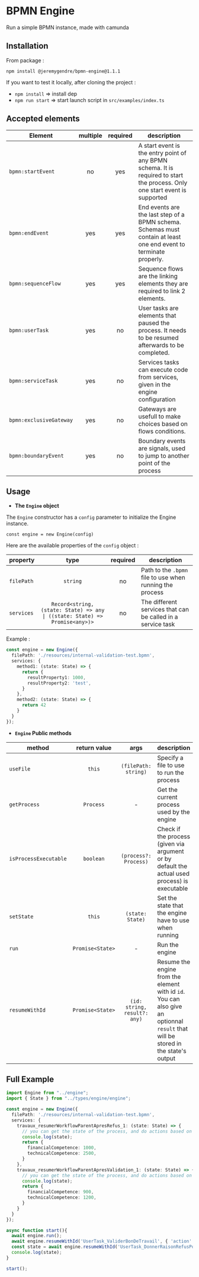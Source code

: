 # BPMN Engine

Run a simple BPMN instance, made with camunda

## Installation

From package : 

`npm install @jeremygendre/bpmn-engine@1.1.1`

If you want to test it locally, after cloning the project :

- `npm install`    => install dep
- `npm run start`  => start launch script in `src/examples/index.ts`


## Accepted elements

| Element | multiple | required | description |
|---------|:--------:|:--------:|-------------|
| `bpmn:startEvent` | no | yes | A start event is the entry point of any BPMN schema. It is required to start the process. Only one start event is supported |
| `bpmn:endEvent` | yes | yes | End events are the last step of a BPMN schema. Schemas must contain at least one end event to terminate properly. |
| `bpmn:sequenceFlow` | yes | yes | Sequence flows are the linking elements they are required to link 2 elements. |
| `bpmn:userTask` | yes | no | User tasks are elements that paused the process. It needs to be resumed afterwards to be completed. |
| `bpmn:serviceTask` | yes | no | Services tasks can execute code from services, given in the engine configuration |
| `bpmn:exclusiveGateway` | yes | no | Gateways are usefull to make choices based on flows conditions. |
| `bpmn:boundaryEvent` | yes | no | Boundary events are signals, used to jump to another point of the process |

## Usage

- **The `Engine` object**

The `Engine` constructor has a `config` parameter to initialize the Engine instance.

`const engine = new Engine(config)`

Here are the available properties of the `config` object :

| property | type | required | description |
|----------|:----:|:--------:|-------------|
| `filePath` | `string` | no | Path to the `.bpmn` file to use when running the process |
| `services` | `Record<string, (state: State) => any \| ((state: State) => Promise<any>)>` | no | The different services that can be called in a service task |

Example :
```typescript
const engine = new Engine({
  filePath: './resources/internal-validation-test.bpmn',
  services: {
    method1: (state: State) => {
      return {
        resultProperty1: 1000,
        resultProperty2: 'test',
      }
    },
    method2: (state: State) => {
      return 42
    }
  }
});
```


- **`Engine` Public methods**

| method | return value | args | description |
|--------|:------------:|:----:|-------------|
| `useFile` | `this` | `(filePath: string)` | Specify a file to use to run the process |
| `getProcess` | `Process` | - | Get the current process used by the engine |
| `isProcessExecutable` | `boolean` | `(process?: Process)` | Check if the process (given via argument or by default the actual used process) is executable |
| `setState` | `this` | `(state: State)` | Set the state that the engine have to use when running |
| `run` | `Promise<State>` | - | Run the engine |
| `resumeWithId` | `Promise<State>` | `(id: string, result?: any)` | Resume the engine from the element with id `id`. You can also give an optionnal `result` that will be stored in the state's output |


## Full Example

```typescript
import Engine from "../engine";
import { State } from "../types/engine/engine";

const engine = new Engine({
  filePath: './resources/internal-validation-test.bpmn',
  services: {
    travaux_resumerWorkflowParentApresRefus_1: (state: State) => {
      // you can get the state of the process, and do actions based on that
      console.log(state);
      return {
        financialCompetence: 1000,
        technicalCompetence: 2500,
      }
    },
    travaux_resumerWorkflowParentApresValidation_1: (state: State) => {
      // you can get the state of the process, and do actions based on that
      console.log(state);
      return {
        financialCompetence: 900,
        technicalCompetence: 1200,
      }
    }
  }
});

async function start(){
  await engine.run();
  await engine.resumeWithId('UserTask_ValiderBonDeTravail', { 'action': 'refuser' });
  const state = await engine.resumeWithId('UserTask_DonnerRaisonRefusPourValidationInterne');
  console.log(state);
}

start();
```

